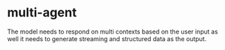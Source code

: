 # multi-agent
The model needs to respond on multi contexts based on the user input as well it needs to generate streaming and structured data as the output.  
